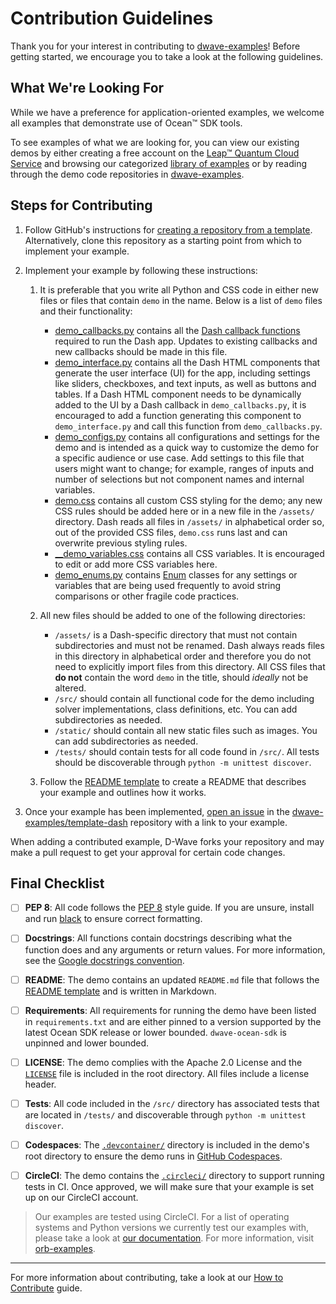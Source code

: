 # Contribution Guidelines

Thank you for your interest in contributing to [dwave-examples](https://github.com/dwave-examples)!
Before getting started, we encourage you to take a look at the following guidelines.

## What We're Looking For

While we have a preference for application-oriented examples, we welcome all examples that
demonstrate use of Ocean&trade; SDK tools.

To see examples of what we are looking for, you can view our existing demos by either creating a
free account on the [Leap&trade; Quantum Cloud Service](https://cloud.dwavesys.com/leap/signup/)
and browsing our categorized [library of examples](https://cloud.dwavesys.com/leap/examples/) or by
reading through the demo code repositories in [dwave-examples](https://github.com/dwave-examples).

## Steps for Contributing

1.  Follow GitHub's instructions for
    [creating a repository from a template](https://docs.github.com/en/repositories/creating-and-managing-repositories/creating-a-repository-from-a-template).
    Alternatively, clone this repository as a starting point from which to implement your example.

2.  Implement your example by following these instructions:

    1.  It is preferable that you write all Python and CSS code in either new files or files that
        contain `demo` in the name. Below is a list of `demo` files and their functionality:

        *   [demo_callbacks.py](demo_callbacks.py) contains all the
            [Dash callback functions](https://dash.plotly.com/basic-callbacks) required to run the
            Dash app. Updates to existing callbacks and new callbacks should be made in this file.
        *   [demo_interface.py](demo_interface.py) contains all the Dash HTML components that
            generate the user interface (UI) for the app, including settings like sliders,
            checkboxes, and text inputs, as well as buttons and tables. If a Dash HTML component
            needs to be dynamically added to the UI by a Dash callback in `demo_callbacks.py`, it
            is encouraged to add a function generating this component to `demo_interface.py` and
            call this function from `demo_callbacks.py`.
        *   [demo_configs.py](demo_configs.py) contains all configurations and settings for the
            demo and is intended as a quick way to customize the demo for a specific audience or
            use case. Add settings to this file that users might want to change; for example, ranges
            of inputs and number of selections but not component names and internal variables.
        *   [demo.css](demo.css) contains all custom CSS styling for the demo; any new CSS rules
            should be added here or in a new file in the `/assets/` directory. Dash reads all
            files in `/assets/` in alphabetical order so, out of the provided CSS files, `demo.css`
            runs last and can overwrite previous styling rules.
        *   [__demo_variables.css](__demo_variables.css) contains all CSS variables.
            It is encouraged to edit or add more CSS variables here.
        *   [demo_enums.py](demo_enums.py) contains [Enum](https://docs.python.org/3/library/enum.html)
            classes for any settings or variables that are being used frequently to avoid string
            comparisons or other fragile code practices.

    2.  All new files should be added to one of the following directories:
        *   `/assets/` is a Dash-specific directory that must not contain subdirectories and must
            not be renamed. Dash always reads files in this directory in alphabetical order and
            therefore you do not need to explicitly import files from this directory. All CSS files
            that **do not** contain the word `demo` in the title, should _ideally_ not be altered.
        *   `/src/` should contain all functional code for the demo including solver implementations,
            class definitions, etc. You can add subdirectories as needed.
        *   `/static/` should contain all new static files such as images. You can add subdirectories
            as needed.
        *   `/tests/` should contain tests for all code found in `/src/`. All tests should be
            discoverable through `python -m unittest discover`.

    3.  Follow the [README template](README.md) to create a README that describes your example and
        outlines how it works.

3.  Once your example has been implemented,
    [open an issue](https://github.com/dwave-examples/template-dash/issues/new/choose) in the
    [dwave-examples/template-dash](https://github.com/dwave-examples/template-dash) repository
    with a link to your example.

When adding a contributed example, D-Wave forks your repository and may make a pull 
request to get your approval for certain code changes.

## Final Checklist

- [ ] **PEP 8**: All code follows the [PEP 8](https://www.python.org/dev/peps/pep-0008/) style guide.
If you are unsure, install and run [black](https://pypi.org/project/black/) to ensure correct formatting.

- [ ] **Docstrings**: All functions contain docstrings describing what the function does and any
arguments or return values. For more information, see the
[Google docstrings convention](https://google.github.io/styleguide/pyguide.html#38-comments-and-docstrings).

- [ ] **README**: The demo contains an updated `README.md` file that follows the
[README template](README.md) and is written in Markdown.

- [ ] **Requirements**: All requirements for running the demo have been listed in `requirements.txt`
and are either pinned to a version supported by the latest Ocean SDK release or lower bounded.
`dwave-ocean-sdk` is unpinned and lower bounded.

- [ ] **LICENSE**: The demo complies with the Apache 2.0 License and the [`LICENSE`](LICENSE) file
is included in the root directory. All files include a license header.

- [ ] **Tests**: All code included in the `/src/` directory has associated tests that are located in
`/tests/` and discoverable through `python -m unittest discover`.

- [ ] **Codespaces**: The [`.devcontainer/`](.devcontainer/) directory is included in the demo's
root directory to ensure the demo runs in
[GitHub Codespaces](https://docs.github.com/en/codespaces/overview).

- [ ] **CircleCI**: The demo contains the [`.circleci/`](.circleci/) directory to support running
tests in CI. Once approved, we will make sure that your example is set up on our CircleCI account.

>Our examples are tested using CircleCI. For a list of operating systems and
Python versions we currently test our examples with, please take a look at [our
documentation](https://docs.ocean.dwavesys.com/en/stable/overview/install.html).
For more information, visit [orb-examples](https://circleci.com/developer/orbs/orb/dwave/orb-examples).

---

For more information about contributing, take a look at our
[How to Contribute](https://docs.ocean.dwavesys.com/en/latest/contributing.html#documentation-and-comments)
guide.
